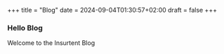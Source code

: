 +++
title = "Blog"
date = 2024-09-04T01:30:57+02:00
draft = false
+++

### Hello Blog

Welcome to the Insurtent Blog
